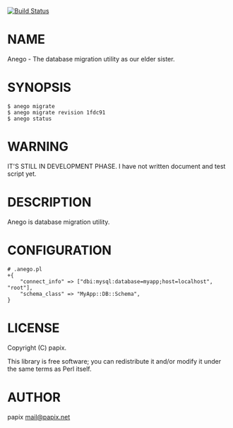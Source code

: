 [![Build Status](https://travis-ci.org/papix/Anego.svg?branch=master)](https://travis-ci.org/papix/Anego)
# NAME

Anego - The database migration utility as our elder sister.

# SYNOPSIS

    $ anego migrate
    $ anego migrate revision 1fdc91
    $ anego status

# WARNING

IT'S STILL IN DEVELOPMENT PHASE.
I have not written document and test script yet.

# DESCRIPTION

Anego is database migration utility.

# CONFIGURATION

    # .anego.pl
    +{
        "connect_info" => ["dbi:mysql:database=myapp;host=localhost", "root"],
        "schema_class" => "MyApp::DB::Schema",
    }

# LICENSE

Copyright (C) papix.

This library is free software; you can redistribute it and/or modify
it under the same terms as Perl itself.

# AUTHOR

papix <mail@papix.net>
